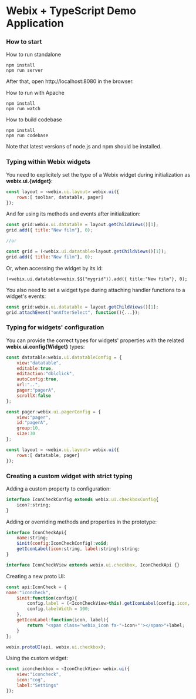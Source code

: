 Webix + TypeScript Demo Application
=========

### How to start

How to run standalone

```
npm install
npm run server
```

After that, open http://localhost:8080 in the browser.

How to run with Apache

```
npm install
npm run watch
```

How to build codebase

```
npm install
npm run codebase
```

Note that latest versions of node.js and npm should be installed.

### Typing within Webix widgets

You need to explicitely set the type of a Webix widget during initialization as **webix.ui.{widget}**: 

~~~js
const layout = <webix.ui.layout> webix.ui({
	rows:[ toolbar, datatable, pager] 
});
~~~

And for using its methods and events after initialization: 

~~~js
const grid:webix.ui.datatable = layout.getChildViews()[1];
grid.add({ title:"New film"}, 0);

//or

const grid = (<webix.ui.datatable>layout.getChildViews()[1]);
grid.add({ title:"New film"}, 0);
~~~

Or, when accessing  the widget by its id: 

~~~
(<webix.ui.datatable>webix.$$("mygrid")).add({ title:"New film"}, 0);
~~~

You also need to set a widget type during attaching handler functions to a widget's events:

~~~js
const grid:webix.ui.datatable = layout.getChildViews()[1];
grid.attachEvent("onAfterSelect", function(){...});
~~~ 

### Typing for widgets' configuration

You can provide the correct types for widgets' properties with the related **webix.ui.config{Widget}** types: 

~~~js
const datatable:webix.ui.datatableConfig = {
	view:"datatable",
	editable:true,
	editaction:"dblclick",
	autoConfig:true,
	url:"..",
	pager:"pagerA",
	scrollX:false
};

const pager:webix.ui.pagerConfig = {
	view:"pager",
	id:"pagerA",
	group:10,
	size:30
}; 

const layout = <webix.ui.layout> webix.ui({
	rows:[ datatable, pager] 
}); 
~~~

### Creating a custom widget with strict typing

Adding a custom property to configuration:

~~~js
interface IconCheckConfig extends webix.ui.checkboxConfig{
	icon?:string;
}
~~~

Adding or overriding methods and properties in the prototype:

~~~js
interface IconCheckApi{
	name:string;
	$init(config:IconCheckConfig):void;
	getIconLabel(icon:string, label:string):string;
}

interface IconCheckView extends webix.ui.checkbox, IconCheckApi {}
~~~


Creating a new proto UI:

~~~js
const api:IconCheck = { 
name:"iconcheck",
	$init:function(config){
		config.label = (<IconCheckView>this).getIconLabel(config.icon, config.label);
		config.labelWidth = 100;
	},
	getIconLabel:function(icon, label){
		return "<span class='webix_icon fa-"+icon+"'></span>"+label;
	}
};

webix.protoUI(api, webix.ui.checkbox);
~~~

Using the custom widget: 

~~~js
const iconcheckbox = <IconCheckView> webix.ui({
	view:"iconcheck",
	icon:"cog",
	label:"Settings"
});
~~~









